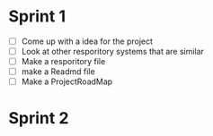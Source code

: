 # Sprint 1

- [ ] Come up with a idea for the project
- [ ] Look at other resporitory systems that are similar
- [ ] Make a resporitory file
- [ ] make a Readmd file
- [ ] Make a ProjectRoadMap

# Sprint 2
